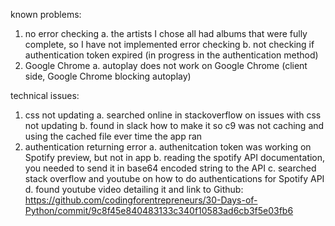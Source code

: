 known problems:
1. no error checking
   a. the artists I chose all had albums that were fully complete, so I have not implemented error checking
   b. not checking if authentication token expired (in progress in the authentication method)
2. Google Chrome
   a. autoplay does not work on Google Chrome (client side, Google Chrome blocking autoplay)
   
technical issues:
1. css not updating
   a. searched online in stackoverflow on issues with css not updating
   b. found in slack how to make it so c9 was not caching and using the cached file ever time the app ran
2. authentication returning error
   a. authenitcation token was working on Spotify preview, but not in app
   b. reading the spotify API documentation, you needed to send it in base64 encoded string to the API
   c. searched stack overflow and youtube on how to do authentications for Spotify API
   d. found youtube video detailing it and link to Github: https://github.com/codingforentrepreneurs/30-Days-of-Python/commit/9c8f45e840483133c340f10583ad6cb3f5e03fb6
